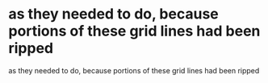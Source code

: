 # as they needed to do, because portions of these grid lines had been ripped

as they needed to do, because portions of these grid lines had been ripped